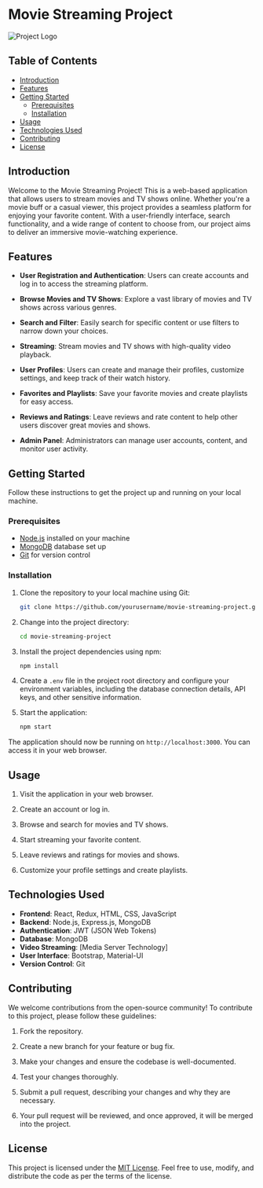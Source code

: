 # Movie Streaming Project

![Project Logo](https://example.com/project_logo.png)

## Table of Contents

- [Introduction](#introduction)
- [Features](#features)
- [Getting Started](#getting-started)
  - [Prerequisites](#prerequisites)
  - [Installation](#installation)
- [Usage](#usage)
- [Technologies Used](#technologies-used)
- [Contributing](#contributing)
- [License](#license)

## Introduction

Welcome to the Movie Streaming Project! This is a web-based application that allows users to stream movies and TV shows online. Whether you're a movie buff or a casual viewer, this project provides a seamless platform for enjoying your favorite content. With a user-friendly interface, search functionality, and a wide range of content to choose from, our project aims to deliver an immersive movie-watching experience.

## Features

- **User Registration and Authentication**: Users can create accounts and log in to access the streaming platform.

- **Browse Movies and TV Shows**: Explore a vast library of movies and TV shows across various genres.

- **Search and Filter**: Easily search for specific content or use filters to narrow down your choices.

- **Streaming**: Stream movies and TV shows with high-quality video playback.

- **User Profiles**: Users can create and manage their profiles, customize settings, and keep track of their watch history.

- **Favorites and Playlists**: Save your favorite movies and create playlists for easy access.

- **Reviews and Ratings**: Leave reviews and rate content to help other users discover great movies and shows.

- **Admin Panel**: Administrators can manage user accounts, content, and monitor user activity.

## Getting Started

Follow these instructions to get the project up and running on your local machine.

### Prerequisites

- [Node.js](https://nodejs.org/) installed on your machine
- [MongoDB](https://www.mongodb.com/) database set up
- [Git](https://git-scm.com/) for version control

### Installation

1. Clone the repository to your local machine using Git:

   ```bash
   git clone https://github.com/yourusername/movie-streaming-project.git
   ```

2. Change into the project directory:

   ```bash
   cd movie-streaming-project
   ```

3. Install the project dependencies using npm:

   ```bash
   npm install
   ```

4. Create a `.env` file in the project root directory and configure your environment variables, including the database connection details, API keys, and other sensitive information.

5. Start the application:

   ```bash
   npm start
   ```

The application should now be running on `http://localhost:3000`. You can access it in your web browser.

## Usage

1. Visit the application in your web browser.

2. Create an account or log in.

3. Browse and search for movies and TV shows.

4. Start streaming your favorite content.

5. Leave reviews and ratings for movies and shows.

6. Customize your profile settings and create playlists.

## Technologies Used

- **Frontend**: React, Redux, HTML, CSS, JavaScript
- **Backend**: Node.js, Express.js, MongoDB
- **Authentication**: JWT (JSON Web Tokens)
- **Database**: MongoDB
- **Video Streaming**: [Media Server Technology]
- **User Interface**: Bootstrap, Material-UI
- **Version Control**: Git

## Contributing

We welcome contributions from the open-source community! To contribute to this project, please follow these guidelines:

1. Fork the repository.

2. Create a new branch for your feature or bug fix.

3. Make your changes and ensure the codebase is well-documented.

4. Test your changes thoroughly.

5. Submit a pull request, describing your changes and why they are necessary.

6. Your pull request will be reviewed, and once approved, it will be merged into the project.

## License

This project is licensed under the [MIT License](LICENSE). Feel free to use, modify, and distribute the code as per the terms of the license.